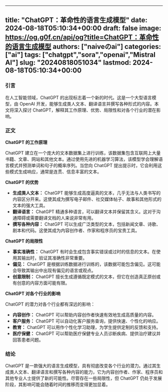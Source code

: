 
---
title: "ChatGPT：革命性的语言生成模型"
date: 2024-08-18T05:10:34+00:00
draft: false
image: https://og.g0f.cn/api/og?title=ChatGPT：革命性的语言生成模型
authors: ["naiveのai"]
categories: ["ai"]
tags: ["chatgpt","sora","openai","Mistral AI"]
slug: "20240818051034"
lastmod: 2024-08-18T05:10:34+00:00
---
### 引言

在人工智能领域，ChatGPT 的出现标志着一个新的时代。这是一个大型语言模型，由 OpenAI 开发，能够生成类人文本、翻译语言并撰写各种形式的内容。本文将深入探讨 ChatGPT，解释其工作原理、优势、局限性和对各个行业的潜在影响。

### 正文

**ChatGPT 的工作原理**

ChatGPT 建立在一个庞大的文本数据集上进行训练，该数据集包含互联网上大量书籍、文章、网站和其他文本。通过使用先进的机器学习算法，该模型学会理解语言模式并预测单词和句子的概率序列。当您向 ChatGPT 提出提示时，它会利用这些模式生成响应，通常是连贯、信息丰富的文本。

**ChatGPT 的优势**

- **生成类人文本：** ChatGPT 能够生成高度逼真的文本，几乎无法与人类书写的内容区分开来。这使其成为撰写电子邮件、社交媒体帖子、故事和其他形式的文本的强大工具。
- **翻译语言：** ChatGPT 精通多种语言，可以翻译文本并保留其含义。这对于沟通障碍或需要翻译文档的人来说非常有用。
- **撰写各种内容：** ChatGPT 可以生成广泛类型的文本，包括新闻文章、诗歌、剧本和代码。这使其成为内容创作者、作家和程序员的宝贵工具。

**ChatGPT 的局限性**

- **事实准确性：** ChatGPT 有时会生成包含事实错误或过时的信息的文本。在使用其输出时，验证其准确性非常重要。
- **偏见：** ChatGPT 是根据训练数据进行训练的，该数据可能包含偏见。这可能会导致其输出中出现有偏见的语言或观点。
- **创意限制：** ChatGPT 擅长生成遵循既定模式的文本，但它在创造真正原创或有创意的内容方面可能有限。

**ChatGPT 对各个行业的影响**

ChatGPT 的潜力对各个行业都有深远的影响：

- **内容创作：** ChatGPT 可以帮助内容创作者快速有效地生成高质量的内容。
- **客户服务：** ChatGPT 可以自动化客户服务查询，提供快速、个性化的响应。
- **教育：** ChatGPT 可以用作个性化学习助理，为学生提供定制的反馈和支持。
- **医疗保健：** ChatGPT 可以帮助医疗保健专业人员诊断疾病、提供治疗建议并回答患者问题。

### 结论

ChatGPT 是一款强大的语言生成模型，具有彻底改变各个行业的潜力。通过其生成类人文本、翻译语言和撰写各种内容的能力，它为内容创作者、作家、程序员和其他专业人士提供了新的可能性。尽管存在一些局限性，但 ChatGPT 仍处于发展阶段，其影响可能会随着时间的推移而变得更加显着。
